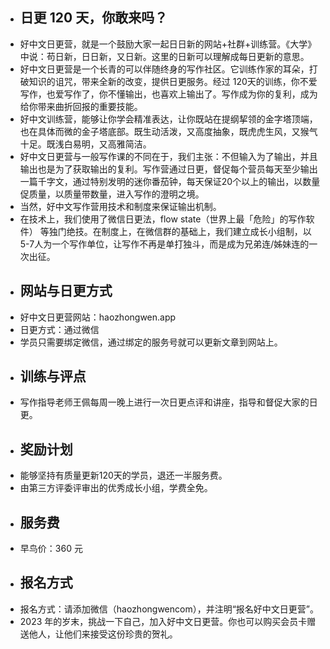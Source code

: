 - ## 日更 120 天，你敢来吗？
- 好中文日更营，就是一个鼓励大家一起日日新的网站+社群+训练营。《大学》中说：苟日新，日日新，又日新。这里的日新可以理解成每日更新的意思。
- 好中文日更营是一个长青的可以伴随终身的写作社区。它训练作家的耳朵，打破知识的诅咒，带来全新的改变，提供日更服务。经过 120天的训练，你不爱写作，也爱写作了，你不懂输出，也喜欢上输出了。写作成为你的复利，成为给你带来曲折回报的重要技能。
- 好中文训练营，能够让你学会精准表达，让你既站在提纲挈领的金字塔顶端，也在具体而微的金子塔底部。既生动活泼，又高度抽象，既虎虎生风，又猴气十足。既浅白易明，又高雅简洁。
- 好中文日更营与一般写作课的不同在于，我们主张：不但输入为了输出，并且输出也是为了获取输出的复利。写作营通过日更，督促每个营员每天至少输出一篇千字文，通过特别发明的迷你番茄钟，每天保证20个以上的输出，以数量促质量，以质量带数量，进入写作的澄明之境。
- 当然，好中文写作营用技术和制度来保证输出机制。
- 在技术上，我们使用了微信日更法，flow state（世界上最「危险」的写作软件） 等独门绝技。在制度上，在微信群的基础上，我们建立成长小组制，以5-7人为一个写作单位，让写作不再是单打独斗，而是成为兄弟连/姊妹连的一次出征。
- ## 网站与日更方式
- 好中文日更营网站：haozhongwen.app
- 日更方式：通过微信
- 学员只需要绑定微信，通过绑定的服务号就可以更新文章到网站上。
- ## 训练与评点
- 写作指导老师王佩每周一晚上进行一次日更点评和讲座，指导和督促大家的日更。
- ## 奖励计划
- 能够坚持有质量更新120天的学员，退还一半服务费。
- 由第三方评委评审出的优秀成长小组，学费全免。
- ## 服务费
- 早鸟价：360 元
- ## 报名方式
- 报名方式：请添加微信（haozhongwencom），并注明“报名好中文日更营”。
- 2023 年的岁末，挑战一下自己，加入好中文日更营。你也可以购买会员卡赠送他人，让他们来接受这份珍贵的贺礼。
